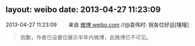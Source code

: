 layout: weibo
date: 2013-04-27 11:23:09
---
<meta name="referrer" content="no-referrer" />

2013-04-27 11:23:09  &nbsp;&nbsp;&nbsp;&nbsp;&nbsp;&nbsp; 来自 <a href="http://weibo.com/" rel="nofollow">微博 weibo.com</a>
//@袁伟时: 祝各位好运[嘻嘻]
>  抱歉，作者已设置仅展示半年内微博，此微博已不可见。 ​​​
